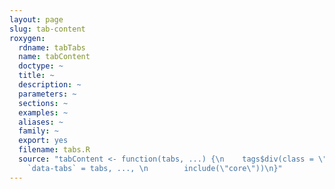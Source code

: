 ```yaml
---
layout: page
slug: tab-content
roxygen:
  rdname: tabTabs
  name: tabContent
  doctype: ~
  title: ~
  description: ~
  parameters: ~
  sections: ~
  examples: ~
  aliases: ~
  family: ~
  export: yes
  filename: tabs.R
  source: "tabContent <- function(tabs, ...) {\n    tags$div(class = \"tab-content\",
    `data-tabs` = tabs, ..., \n        include(\"core\"))\n}"
---
```

